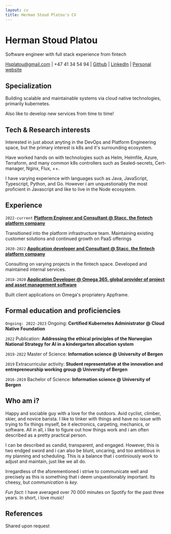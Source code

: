 ```yaml
---
layout: cv
title: Herman Stoud Platou's CV
---
```

# Herman Stoud Platou
Software engineer with full stack experience from fintech

<div id="webaddress">
<a href="hsplatou@gmail.com">Hsplatou@gmail.com</a>
| +47 41 34 54 94
| <a href="[hermans.place](https://github.com/hpl002)">Github</a>
| <a href="[hermans.place](https://www.linkedin.com/in/herman-stoud-platou-62749515b/)">LinkedIn</a>
| <a href="https://hermans.place">Personal website</a>
</div>


## Specialization
Building scalable and maintainable systems via cloud native technologies, primarily kubernetes.

Also like to develop new services from time to time!


## Tech & Research interests
Interested in just about anyting in the DevOps and Platform Engineering space, but the primary interest is k8s and it's surrounding ecosystem.

Have worked hands on with technologies such as Helm, Helmfile, Azure, Terraform, and many common k8s controllers such as Sealed-secrets, Cert-manager, Nginx, Flux, ++.

I have varying experience with languages such as Java, JavaScript, Typescript, Python, and Go. However i am unquestionably the most proficient in Javascript and like to live in the Node ecosystem.

## Experience

`2022-current`
__<a href="https://www.linkedin.com/company/stacc---the-fintech-platform-company/mycompany/">Platform Engineer and Consultant @ Stacc, the fintech platform company</a>__

Transitioned into the platform infrastructure team.
Maintaining existing customer solutions and continued growth on PaaS offerings



`2020-2022`
__<a href="https://www.linkedin.com/company/stacc---the-fintech-platform-company/mycompany/">Application developer and Consultant @ Stacc, the fintech platform company</a>__


Consulting on varying projects in the fintech space.
Developed and maintained internal services.


`2018-2020`
__<a href="https://www.linkedin.com/company/omega365/">Application Developer @ Omega 365, global provider of project and asset management software</a>__

Built client applications on Omega's propriatery Appframe.
## Formal education and proficiencies

`Ongoing: 2022-2023`
Ongoing: __Certified Kubernetes Administrator @ Cloud Native Foundation__

`2022`
Publication: __Addressing the ethical principles of the Norwegian National Strategy for AI in a kindergarten allocation system__

`2019-2022`
Master of Science: __Information science @ University of Bergen__

`2019`
Extracurricular activity: __Student representative at the innovation and entrepreneurship working group @ University of Bergen__

`2016-2019`
Bachelor of Science: __Information science @ University of Bergen__



## Who am i?
Happy and sociable guy with a love for the outdoors. Avid cyclist, climber, skier, and novice barista.
I like to tinker with things and have no issue with trying to fix things myself, be it electronics, carpeting, mechanics, or software.
All in all, i like to figure out how things work and i am often described as a pretty practical person.

I can be described as candid, transparent, and engaged. However, this is two endged sword and i can also be blunt, uncaring, and too ambitious in my planning and scheduling. This is a balance that i continiously work to adjust and maintain, just like we all do.

Irregardless of the aforementioned i strive to communicate well and precisely as this is something that i deem unquestionably important. Its cheesy, but *communication is key.*

*Fun fact:* I have averaged over 70 000 minutes on Spotify for the past three years. In short, i love music!


## References

Shared upon request


<!-- ### Footer

Last updated: May 2013 -->


